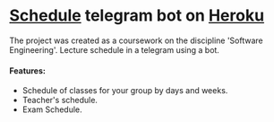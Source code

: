 # [Schedule](http://t.me/timetable_kpi_bot) telegram bot on [Heroku](https://www.heroku.com/)
The project was created as a coursework on the discipline 'Software Engineering'. Lecture schedule in a telegram using 
a bot.  
#### Features:
- Schedule of classes for your group by days and weeks.
- Teacher's schedule.
- Exam Schedule.
